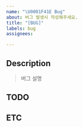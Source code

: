 ```yaml
---
name: "\U0001F41E Bug"
about: 버그 발생시 작성해주세요.
title: "[BUG]"
labels: bug
assignees:

---
```


## Description

> 버그 설명

## TODO

## ETC
